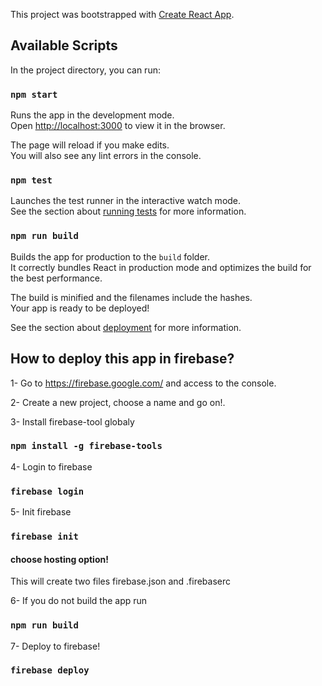This project was bootstrapped with [Create React App](https://github.com/facebook/create-react-app).

## Available Scripts

In the project directory, you can run:

### `npm start`

Runs the app in the development mode.<br />
Open [http://localhost:3000](http://localhost:3000) to view it in the browser.

The page will reload if you make edits.<br />
You will also see any lint errors in the console.

### `npm test`

Launches the test runner in the interactive watch mode.<br />
See the section about [running tests](https://facebook.github.io/create-react-app/docs/running-tests) for more information.

### `npm run build`

Builds the app for production to the `build` folder.<br />
It correctly bundles React in production mode and optimizes the build for the best performance.

The build is minified and the filenames include the hashes.<br />
Your app is ready to be deployed!

See the section about [deployment](https://facebook.github.io/create-react-app/docs/deployment) for more information.

## How to deploy this app in firebase?

1- Go to https://firebase.google.com/ and access to the console.

2- Create a new project, choose a name and go on!.

3- Install firebase-tool globaly

### `npm install -g firebase-tools`

4- Login to firebase

### `firebase login`

5- Init firebase

### `firebase init`

#### choose hosting option!

This will create two files firebase.json and .firebaserc

6- If you do not build the app run

### `npm run build`

7- Deploy to firebase!

### `firebase deploy`
